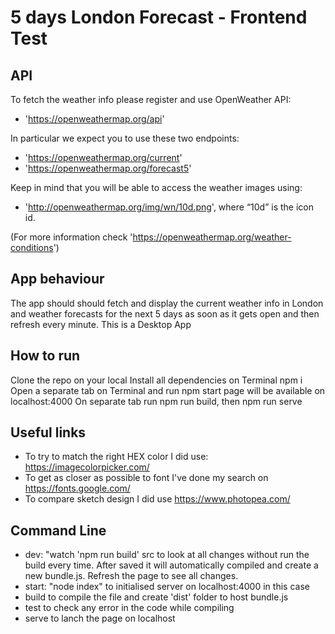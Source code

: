 # 5 days London Forecast - Frontend Test

## API

To fetch the weather info please register and use OpenWeather API:
* 'https://openweathermap.org/api'

In particular we expect you to use these two endpoints:

* 'https://openweathermap.org/current'
* 'https://openweathermap.org/forecast5'

Keep in mind that you will be able to access the weather images using:
* 'http://openweathermap.org/img/wn/10d.png',  where “10d” is the icon id.

(For more information check ​'https://openweathermap.org/weather-conditions​')

## App behaviour

The app should should fetch and display the current weather info in London and weather forecasts for the next 5 days as soon as it gets open and then refresh every minute.
This is a Desktop App

## How to run

Clone the repo on your local
Install all dependencies on Terminal npm i
Open a separate tab on Terminal and run npm start page will be available on localhost:4000
On separate tab run npm run build, then npm run serve

## Useful links

* To try to match the right HEX color I did use: https://imagecolorpicker.com/
* To get as closer as possible to font I've done my search on 
 https://fonts.google.com/
* To compare sketch design I did use https://www.photopea.com/

## Command Line

* dev: "watch 'npm run build' src to look at all changes without run the build every time. After saved it will automatically compiled and create a new bundle.js. Refresh the page to see all changes.
* start: "node index" to initialised server on localhost:4000 in this case
* build to compile the file and create 'dist' folder to host bundle.js
* test to check any error in the code while compiling
* serve to lanch the page on localhost






